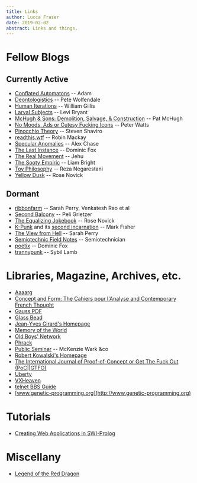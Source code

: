```yaml
---
title: Links
author: Lucca Fraser
date: 2019-02-02
abstract: Links and things.
---
```


# Fellow Blogs 

## Currently Active

* [Conflated Automatons](https://conflatedautomatons.wordpress.com/) -- Adam
* [Deontologistics](https://deontologistics.wordpress.com/) -- Pete Wolfendale
* [Human Iterations](http://humaniterations.net) -- William Gillis
* [Larval Subjects](https://larvalsubjects.wordpress.com/) -- Levi Bryant
* [McHugh & Sons: Demolition, Salvage, & Construction](https://captainmchugh.wordpress.com) -- Pat McHugh
* [No Moods, Ads or Cutesy Fucking Icons](https://www.rifters.com/crawl/)
  -- Peter Watts
* [Pinocchio Theory](http://www.shaviro.com/Blog/) -- Steven Shaviro
* [readthis.wtf](http://readthis.wtf/) -- Robin Mackay
* [Specular Anomalies](https://distort.jp/) -- Alex Chase
* [The Last Instance](https://thelastinstance.com) -- Dominic Fox
* [The Real Movement](https://therealmovement.wordpress.com/) -- Jehu
* [The Sooty Empiric](https://sootyempiric.blogspot.com/) -- Liam Bright
* [Toy Philosophy](https://toyphilosophy.com/) -- Reza Negarestani
* [Yellow Dusk](https://yellowdus.cc) -- Rose Novick

## Dormant

* [ribbonfarm](https://www.ribbonfarm.com/) -- Sarah Perry, Venkatesh Rao et al
* [Second Balcony](http://secondbalcony.tumblr.com/) -- Peli Grietzer
* [The Equalizing Jokebook](https://aaronnovick.com) -- Rose Novick
* [K-Punk](http://k-punk.abstractdynamics.org/) and
  its [second incarnation](http://k-punk.org) -- Mark Fisher
* [The View from Hell](https://theviewfromhellyes.wordpress.com/) -- Sarah Perry
* [Semiotechnic Field Notes](http://field-notes.semiotechnic.net) -- Semiotechnician
* [poetix](http://codepoetics.com/octoblog) -- Dominic Fox
* [trannypunk](http://www.trannypunk.com/) -- Sybil Lamb

# Libraries, Magazine, Archives, etc.

* [Aaaarg](http://aaaarg.fail/)
* [Concept and Form: The Cahiers pour l'Analyse and Contemporary French Thought](http://cahiers.kingston.ac.uk/)
* [Gauss PDF](http://www.gauss-pdf.com/)
* [Glass Bead](https://glass-bead.org)
* [Jean-Yves Girard's Homepage](http://girard.perso.math.cnrs.fr/Accueil.html)
* [Memory of the World](https://library.memoryoftheworld.org)
* [Old Boys' Network](https://www.obn.org/inhalt_index.html)
* [Phrack](http://www.phrack.org/)
* [Public Seminar](https://publicseminar.org/) -- McKenzie Wark &co
* [Robert Kowalski's Homepage](https://www.doc.ic.ac.uk/~rak/)
* [The International Journal of Proof-of-Concept or Get The Fuck Out (PoC||GTFO)](https://www.alchemistowl.org/pocorgtfo/)
* [Uberty](http://uberty.org/)
* [VXHeaven](http://83.133.184.251/virensimulation.org/index.html)
* [telnet BBS Guide](https://www.telnetbbsguide.com/)
* [www.genetic-programming.org](http://www.genetic-programming.org)

# Tutorials

* [Creating Web Applications in SWI-Prolog](http://www.pathwayslms.com/swipltuts/html/index.html)

# Miscellany

* [Legend of the Red Dragon](/static/lord.html)

